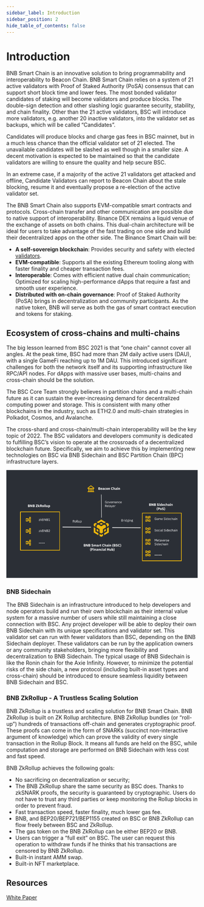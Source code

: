 ```yaml
---
sidebar_label: Introduction 
sidebar_position: 2
hide_table_of_contents: false
---
```


# Introduction

BNB Smart Chain is an innovative solution to bring programmability and interoperability to Beacon Chain. BNB Smart Chain relies on a system of 21 active validators with Proof of Staked Authority (PoSA) consensus that can support short block time and lower fees. The most bonded validator candidates of staking will become validators and produce blocks. The double-sign detection and other slashing logic guarantee security, stability, and chain finality. 
Other than the 21 active validators, BSC will introduce more validators, e.g. another 20 inactive validators, into the validator set as backups, which will be called “Candidates”.

Candidates will produce blocks and charge gas fees in BSC mainnet, but in a much less chance than the official validator set of 21 elected. The unavailable candidates will be slashed as well though in a smaller size. A decent motivation is expected to be maintained so that the candidate validators are willing to ensure the quality and help secure BSC.

In an extreme case, if a majority of the active 21 validators get attacked and offline, Candidate Validators can report to Beacon Chain about the stale blocking, resume it and eventually propose a re-election of the active validator set.

The BNB Smart Chain also supports EVM-compatible smart contracts and protocols. Cross-chain transfer and other communication are possible due to native support of interoperability. Binance DEX remains a liquid venue of the exchange of assets on both chains. This dual-chain architecture will be ideal for users to take advantage of the fast trading on one side and build their decentralized apps on the other side. The Binance Smart Chain will be:

* **A self-sovereign blockchain**: Provides security and safety with elected [validators](consensus.md).
* **EVM-compatible**: Supports all the existing Ethereum tooling along with faster finality and cheaper transaction fees.
* **Interoperable**: Comes with efficient native dual chain communication; Optimized for scaling high-performance dApps that require a fast and smooth user experience.
* **Distributed with on-chain governance**: Proof of Staked Authority (PoSA) brings in decentralization and community participants. As the native token, BNB will serve as both the gas of smart contract execution and tokens for staking.

<!--## Comparision Between Beacon Chain and BNB Smart Chain

|                   | Beacon Chain | BNB Smart Chain                    |
| ----------------- | ------------- | -------------------------------------- |
| Consensus         | DPoS          | PoSA                                   |
| No. of Validators | 11            | up to 41 (20 candidate block producers)|
| Mean Block Time   | <1s           | ~5s                                    |
| Programmability   | BEPs          | Support EVM-compatible smart contracts |
| Cross Chain       |[BEP3](https://github.com/bnb-chain/BEPs/blob/master/BEP3.md) introduces *Hash Timer Locked Contract functions* and further [mechanism](https://community.binance.org/topic/1892) to handle inter-blockchain tokens peg.    | BSC comes with efficient [native dual chain communication](cross-chain.md); Optimized for scaling high-performance dApps that require fast and smooth user experience.                    |
-->
## Ecosystem of cross-chains and multi-chains
The big lesson learned from BSC 2021 is that “one chain” cannot cover all angles. At the peak time, BSC had more than 2M daily active users (DAU), with a single GameFi reaching up to 1M DAU. This introduced significant challenges for both the network itself and its supporting infrastructure like RPC/API nodes. For dApps with massive user bases, multi-chains and cross-chain should be the solution.  

The BSC Core Team strongly believes in partition chains and a multi-chain future as it can sustain the ever-increasing demand for decentralized computing power and storage. This is consistent with many other blockchains in the industry, such as ETH2.0 and multi-chain strategies in Polkadot, Cosmos, and Avalanche.

The cross-shard and cross-chain/multi-chain interoperability will be the key topic of 2022. The BSC validators and developers community is dedicated to fulfilling BSC’s vision to operate at the crossroads of a decentralized blockchain future. Specifically, we aim to achieve this by implementing new technologies on BSC via BNB Sidechain and BSC Partition Chain (BPC) infrastructure layers.

![BSC 2022](/img/assets/BNBChain2022.png)

### BNB Sidechain
The BNB Sidechain is an infrastructure introduced to help developers and node operators build and run their own blockchain as their internal value system for a massive number of users while still maintaining a close connection with BSC. Any project developer will be able to deploy their own BNB Sidechain with its unique specifications and validator set. This validator set can run with fewer validators than BSC, depending on the BNB Sidechain deployer. These validators can be run by the application owners or any community stakeholders, bringing more flexibility and decentralization to BNB Sidechain. The typical usage of BNB Sidechain is like the Ronin chain for the Axie Infinity.  However, to minimize the potential risks of the side chain, a new protocol (including built-in asset types and cross-chain) should be introduced to ensure seamless liquidity between BNB Sidechain and BSC.

### BNB ZkRollup - A Trustless Scaling Solution
   
BNB ZkRollup is a trustless and scaling solution for BNB Smart Chain. BNB ZkRollup is built on ZK Rollup architecture. BNB ZkRollup bundles (or “roll-up”) hundreds of transactions off-chain and generates cryptographic proof. These proofs can come in the form of SNARKs (succinct non-interactive argument of knowledge) which can prove the validity of every single transaction in the Rollup Block. It means all funds are held on the BSC, while computation and storage are performed on BNB Sidechain with less cost and fast speed.

BNB ZkRollup achieves the following goals:

* No sacrificing on decentralization or security; 
* The BNB ZkRollup share the same security as BSC does. Thanks to zkSNARK proofs, the security is guaranteed by cryptographic. Users do not have to trust any third parties or keep monitoring the Rollup blocks in order to prevent fraud.
* Fast transaction speed, faster finality, much lower gas fee.
* BNB, and BEP20/BEP721/BEP1155 created on BSC or BNB ZkRollup can flow freely between BSC and ZkRollup.
* The gas token on the BNB ZkRollup can be either BEP20 or BNB. 
* Users can trigger a “full exit” on BSC. The user can request this operation to withdraw funds if he thinks that his transactions are censored by BNB ZkRollup.
* Built-in instant AMM swap.
* Built-in NFT marketplace.

## Resources
[White Paper](https://github.com/bnb-chain/whitepaper/blob/master/WHITEPAPER.md)
